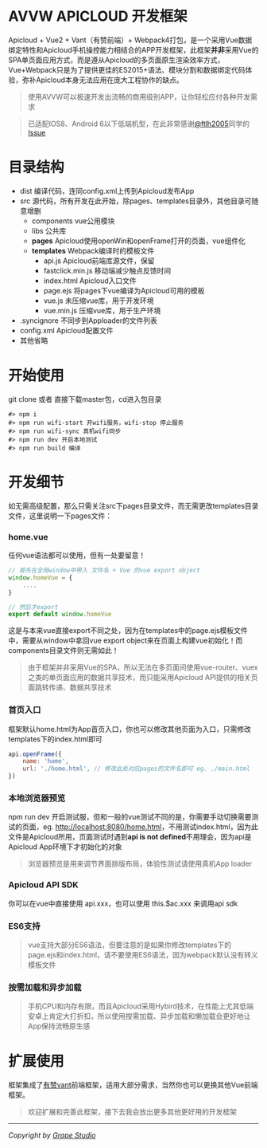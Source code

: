 # AVVW APICLOUD 开发框架
Apicloud + Vue2 + Vant（有赞前端）+ Webpack4打包，是一个采用Vue数据绑定特性和Apicloud手机操控能力相结合的APP开发框架，此框架**并非**采用Vue的SPA单页面应用方式，而是遵从Apicloud的多页面原生渲染效率方式，Vue+Webpack只是为了提供更佳的ES2015+语法、模块分割和数据绑定代码体验，弥补Apicloud本身无法应用在庞大工程协作的缺点。

> 使用AVVW可以极速开发出流畅的商用级别APP，让你轻松应付各种开发需求   

> 已适配IOS8、Android 6以下低端机型，在此非常感谢[@ftlh2005](https://github.com/ftlh2005)同学的[Issue](https://github.com/grapewheel/avvw/issues/2#issue-404622819)

# 目录结构
- dist 编译代码，连同config.xml上传到Apicloud发布App
- src 源代码，所有开发在此开始，除pages、templates目录外，其他目录可随意增删
    - components vue公用模块
    - libs 公共库
    - **pages** Apicloud使用openWin和openFrame打开的页面，vue组件化
    - **templates** Webpack编译时的模板文件
        - api.js Apicloud前端库源文件，保留
        - fastclick.min.js 移动端减少触点反馈时间
        - index.html Apicloud入口文件
        - page.ejs 将pages下vue编译为Apicloud可用的模板
        - vue.js 未压缩vue库，用于开发环境
        - vue.min.js 压缩vue库，用于生产环境
- .syncignore 不同步到Apploader的文件列表
- config.xml Apicloud配置文件
- 其他省略

# 开始使用
 git clone 或者 直接下载master包，cd进入包目录   
 ```
 #> npm i   
 #> npm run wifi-start 开wifi服务，wifi-stop 停止服务   
 #> npm run wifi-sync 真机wifi同步  
 #> npm run dev 开启本地测试   
 #> npm run build 编译
 ```

 # 开发细节
如无需高级配置，那么只需关注src下pages目录文件，而无需更改templates目录文件，这里说明一下pages文件：   
### home.vue
任何vue语法都可以使用，但有一处要留意！   
```js
// 首先在全局window中带入 文件名 + Vue 的vue export object
window.homeVue = {
    ....
}

// 然后才export
export default window.homeVue
```
这是与本来vue直接export不同之处，因为在templates中的page.ejs模板文件中，需要从window中拿回vue export object来在页面上构建vue初始化！而components目录文件则无需如此！

> 由于框架并非采用Vue的SPA，所以无法在多页面间使用vue-router、vuex之类的单页面应用的数据共享技术，而只能采用Apicloud API提供的相关页面跳转传递、数据共享技术

### 首页入口
框架默认home.html为App首页入口，你也可以修改其他页面为入口，只需修改templates下的index.html即可   
```js
api.openFrame({
    name: 'home',
    url: './home.html', // 修改此处对应pages的文件名即可 eg. ./main.html
})
```

### 本地浏览器预览
npm run dev 开启测试服，但和一般的vue测试不同的是，你需要手动切换需要测试的页面，eg. [http://localhost:8080/home.html](http://localhost:8080/home.html)，不用测试index.html，因为此文件是Apicloud所用，页面测试时遇到**api is not defined**不用理会，因为api是Apicloud App环境下才初始化的对象
> 浏览器预览是用来调节界面排版布局，体验性测试请使用真机App loader   

### Apicloud API SDK
你可以在vue中直接使用 api.xxx，也可以使用 this.$ac.xxx 来调用api sdk

### ES6支持
> vue支持大部分ES6语法，但要注意的是如果你修改templates下的page.ejs和index.html，请不要使用ES6语法，因为webpack默认没有转义模板文件

### 按需加载和异步加载
> 手机CPU和内存有限，而且Apicloud采用Hybird技术，在性能上尤其低端安卓上肯定大打折扣，所以使用按需加载、异步加载和懒加载会更好地让App保持流畅原生感

# 扩展使用
框架集成了[有赞vant](https://youzan.github.io/vant/#/zh-CN/intro)前端框架，适用大部分需求，当然你也可以更换其他Vue前端框架。   

> 欢迎扩展和完善此框架，接下去我会放出更多其他更好用的开发框架

***
*Copyright by [Grape Studio](https://github.com/grapewheel?tab=repositories)*